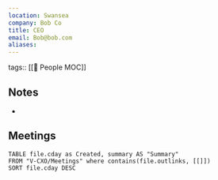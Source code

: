 ```yaml
---
location: Swansea
company: Bob Co
title: CEO
email: Bob@bob.com
aliases:
---
```

tags:: [[👥 People MOC]]
## Notes
- 

## Meetings
```dataview
TABLE file.cday as Created, summary AS "Summary"
FROM "V-CXO/Meetings" where contains(file.outlinks, [[]])
SORT file.cday DESC
```
